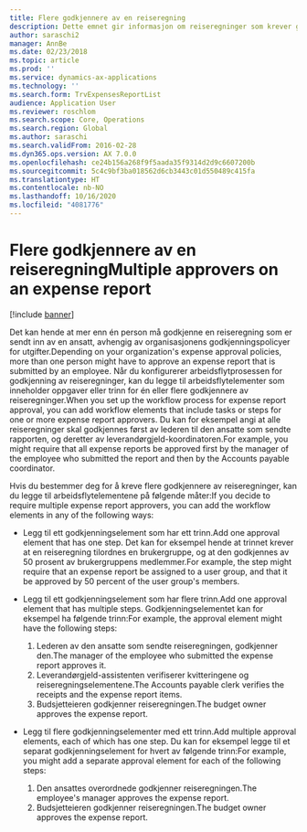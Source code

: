 ```yaml
---
title: Flere godkjennere av en reiseregning
description: Dette emnet gir informasjon om reiseregninger som krever godkjenning fra flere personer.
author: saraschi2
manager: AnnBe
ms.date: 02/23/2018
ms.topic: article
ms.prod: ''
ms.service: dynamics-ax-applications
ms.technology: ''
ms.search.form: TrvExpensesReportList
audience: Application User
ms.reviewer: roschlom
ms.search.scope: Core, Operations
ms.search.region: Global
ms.author: saraschi
ms.search.validFrom: 2016-02-28
ms.dyn365.ops.version: AX 7.0.0
ms.openlocfilehash: ce24b156a268f9f5aada35f9314d2d9c6607200b
ms.sourcegitcommit: 5c4c9bf3ba018562d6cb3443c01d550489c415fa
ms.translationtype: HT
ms.contentlocale: nb-NO
ms.lasthandoff: 10/16/2020
ms.locfileid: "4081776"
---
```

# <a name="multiple-approvers-on-an-expense-report"></a><span data-ttu-id="39798-103">Flere godkjennere av en reiseregning</span><span class="sxs-lookup"><span data-stu-id="39798-103">Multiple approvers on an expense report</span></span>

[!include [banner](../includes/banner.md)]

<span data-ttu-id="39798-104">Det kan hende at mer enn én person må godkjenne en reiseregning som er sendt inn av en ansatt, avhengig av organisasjonens godkjenningspolicyer for utgifter.</span><span class="sxs-lookup"><span data-stu-id="39798-104">Depending on your organization's expense approval policies, more than one person might have to approve an expense report that is submitted by an employee.</span></span> <span data-ttu-id="39798-105">Når du konfigurerer arbeidsflytprosessen for godkjenning av reiseregninger, kan du legge til arbeidsflytelementer som inneholder oppgaver eller trinn for én eller flere godkjennere av reiseregninger.</span><span class="sxs-lookup"><span data-stu-id="39798-105">When you set up the workflow process for expense report approval, you can add workflow elements that include tasks or steps for one or more expense report approvers.</span></span> <span data-ttu-id="39798-106">Du kan for eksempel angi at alle reiseregninger skal godkjennes først av lederen til den ansatte som sendte rapporten, og deretter av leverandørgjeld-koordinatoren.</span><span class="sxs-lookup"><span data-stu-id="39798-106">For example, you might require that all expense reports be approved first by the manager of the employee who submitted the report and then by the Accounts payable coordinator.</span></span>

<span data-ttu-id="39798-107">Hvis du bestemmer deg for å kreve flere godkjennere av reiseregninger, kan du legge til arbeidsflytelementene på følgende måter:</span><span class="sxs-lookup"><span data-stu-id="39798-107">If you decide to require multiple expense report approvers, you can add the workflow elements in any of the following ways:</span></span>

- <span data-ttu-id="39798-108">Legg til ett godkjenningselement som har ett trinn.</span><span class="sxs-lookup"><span data-stu-id="39798-108">Add one approval element that has one step.</span></span> <span data-ttu-id="39798-109">Det kan for eksempel hende at trinnet krever at en reiseregning tilordnes en brukergruppe, og at den godkjennes av 50 prosent av brukergruppens medlemmer.</span><span class="sxs-lookup"><span data-stu-id="39798-109">For example, the step might require that an expense report be assigned to a user group, and that it be approved by 50 percent of the user group's members.</span></span>
- <span data-ttu-id="39798-110">Legg til ett godkjenningselement som har flere trinn.</span><span class="sxs-lookup"><span data-stu-id="39798-110">Add one approval element that has multiple steps.</span></span> <span data-ttu-id="39798-111">Godkjenningselementet kan for eksempel ha følgende trinn:</span><span class="sxs-lookup"><span data-stu-id="39798-111">For example, the approval element might have the following steps:</span></span>

    1. <span data-ttu-id="39798-112">Lederen av den ansatte som sendte reiseregningen, godkjenner den.</span><span class="sxs-lookup"><span data-stu-id="39798-112">The manager of the employee who submitted the expense report approves it.</span></span>
    2. <span data-ttu-id="39798-113">Leverandørgjeld-assistenten verifiserer kvitteringene og reiseregningselementene.</span><span class="sxs-lookup"><span data-stu-id="39798-113">The Accounts payable clerk verifies the receipts and the expense report items.</span></span>
    3. <span data-ttu-id="39798-114">Budsjetteieren godkjenner reiseregningen.</span><span class="sxs-lookup"><span data-stu-id="39798-114">The budget owner approves the expense report.</span></span>

- <span data-ttu-id="39798-115">Legg til flere godkjenningselementer med ett trinn.</span><span class="sxs-lookup"><span data-stu-id="39798-115">Add multiple approval elements, each of which has one step.</span></span> <span data-ttu-id="39798-116">Du kan for eksempel legge til et separat godkjenningselement for hvert av følgende trinn:</span><span class="sxs-lookup"><span data-stu-id="39798-116">For example, you might add a separate approval element for each of the following steps:</span></span>

    1. <span data-ttu-id="39798-117">Den ansattes overordnede godkjenner reiseregningen.</span><span class="sxs-lookup"><span data-stu-id="39798-117">The employee's manager approves the expense report.</span></span>
    2. <span data-ttu-id="39798-118">Budsjetteieren godkjenner reiseregningen.</span><span class="sxs-lookup"><span data-stu-id="39798-118">The budget owner approves the expense report.</span></span>
